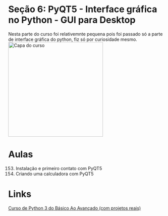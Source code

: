 # Seção 6: PyQT5 - Interface gráfica no Python - GUI para Desktop
Nesta parte do curso foi relativemnte pequena pois foi passado só a parte de interface gráfica do python, fiz só por curiosidade mesmo.<br>
<img src="https://img-c.udemycdn.com/course/240x135/2411816_3802_4.jpg" width="300" title="Capa do curso">

# Aulas
153. Instalação e primeiro contato com PyQT5<br>
154. Criando uma calculadora com PyQT5

# Links
[Curso de Python 3 do Básico Ao Avançado (com projetos reais)](https://www.udemy.com/course/python-3-do-zero-ao-avancado/)

